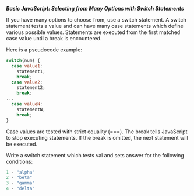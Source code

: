 ***Basic JavaScript: Selecting from Many Options with Switch Statements***

If you have many options to choose from, use a switch statement. A switch statement tests a value and can have many case statements which define various possible values. Statements are executed from the first matched case value until a break is encountered.

Here is a pseudocode example:

```javascript
switch(num) {
  case value1:
    statement1;
    break;
  case value2:
    statement2;
    break;
...
  case valueN:
    statementN;
    break;
}
```

Case values are tested with strict equality (===). The break tells JavaScript to stop executing statements. If the break is omitted, the next statement will be executed.


Write a switch statement which tests val and sets answer for the following conditions:

```javascript
1 - "alpha"
2 - "beta"
3 - "gamma"
4 - "delta"
```
